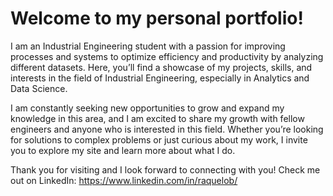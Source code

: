 # Welcome to my personal portfolio! 
I am an Industrial Engineering student with a passion for improving processes and systems to optimize efficiency and productivity by analyzing different datasets. Here, you’ll find a showcase of my projects, skills, and interests in the field of Industrial Engineering, especially in Analytics and Data Science.

I am constantly seeking new opportunities to grow and expand my knowledge in this area, and I am excited to share my growth with fellow engineers and anyone who is interested in this field. Whether you’re looking for solutions to complex problems or just curious about my work, I invite you to explore my site and learn more about what I do.

Thank you for visiting and I look forward to connecting with you! 
Check me out on LinkedIn: https://www.linkedin.com/in/raquelob/